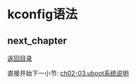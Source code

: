 # kconfig语法

## next_chapter

[返回目录](./SUMMARY.md)

直接开始下一小节: [ch02-03.uboot系统说明](./ch02-03.uboot.md)
